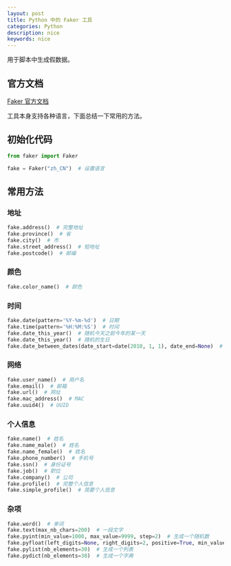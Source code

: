```yaml
---
layout: post
title: Python 中的 Faker 工具
categories: Python
description: nice
keywords: nice
---
```


用于脚本中生成假数据。

## 官方文档

[Faker 官方文档](https://faker.readthedocs.io/en/master/locales/zh_CN.html)

工具本身支持各种语言，下面总结一下常用的方法。

## 初始化代码

``` Python
from faker import Faker

fake = Faker("zh_CN")  # 设置语言
```

## 常用方法

### 地址

``` Python
fake.address()  # 完整地址
fake.province()  # 省
fake.city()  # 市
fake.street_address()  # 短地址
fake.postcode()  # 邮编
```

### 颜色

``` Python
fake.color_name()  # 颜色
```

### 时间

``` Python
fake.date(pattern='%Y-%m-%d')  # 日期
fake.time(pattern='%H:%M:%S')  # 时间
fake.date_this_year()  # 随机今天之前今年的某一天
fake.date_this_year()  # 随机的生日
fake.date_between_dates(date_start=date(2010, 1, 1), date_end=None)  # 随机时间段中的某一天，需要引入 datetime.datetime
```

### 网络

``` Python
fake.user_name()  # 用户名
fake.email()  # 邮箱
fake.url()  # 网址
fake.mac_address()  # MAC
fake.uuid4()  # UUID
```

### 个人信息

``` Python
fake.name()  # 姓名
fake.name_male()  # 姓名
fake.name_female()  # 姓名
fake.phone_number()  # 手机号
fake.ssn()  # 身份证号
fake.job()  # 职位
fake.company()  # 公司
fake.profile()  # 完整个人信息
fake.simple_profile()  # 简要个人信息
```

### 杂项

``` Python
fake.word()  # 单词
fake.text(max_nb_chars=200)  # 一段文字
fake.pyint(min_value=1000, max_value=9999, step=2)  # 生成一个随机数
fake.pyfloat(left_digits=None, right_digits=2, positive=True, min_value=50, max_value=240)  # 生成一个随机小数
fake.pylist(nb_elements=30)  # 生成一个列表
fake.pydict(nb_elements=30)  # 生成一个字典
```
